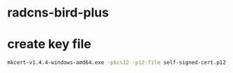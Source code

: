 # radcns-bird-plus

# create key file

```bash
mkcert-v1.4.4-windows-amd64.exe -pkcs12 -p12-file self-signed-cert.p12 localhost 127.0.0.1 ::1
```
